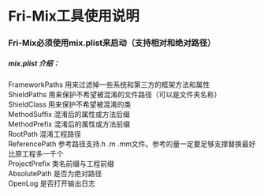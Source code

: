 # Fri-Mix工具使用说明

### Fri-Mix必须使用mix.plist来启动（支持相对和绝对路径）

##### mix.plist 介绍：

FrameworkPaths 用来过滤掉一些系统和第三方的框架方法和属性
</br>
ShieldPaths 用来保护不希望被混淆的文件路径（可以是文件夹名称）
</br>
ShieldClass 用来保护不希望被混淆的类
</br>
MethodSuffix 混淆后的属性或方法后缀
</br>
MethodPrefix 混淆后的属性或方法前缀
</br>
RootPath 混淆工程路径
</br>
ReferencePath 参考路径支持.h .m .mm文件。参考的量一定要足够支撑替换最好比原工程多一千个
</br>
ProjectPrefix 类名前缀与工程前缀
</br>
AbsolutePath 是否为绝对路径
</br>
OpenLog 是否打开输出日志

